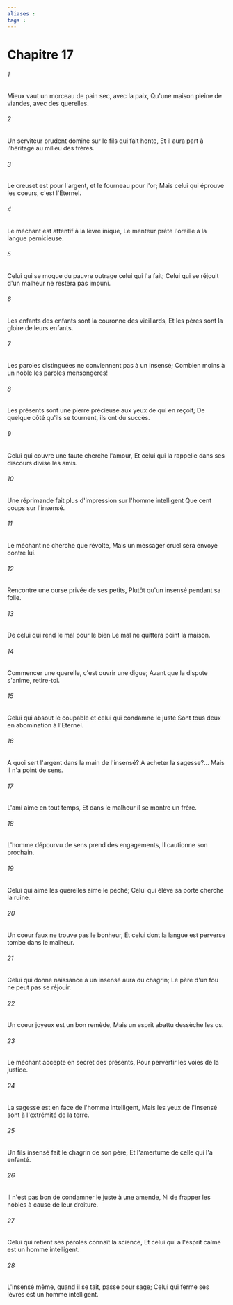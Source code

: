```yaml
---
aliases : 
tags : 
---
```


# Chapitre 17

###### 1
Mieux vaut un morceau de pain sec, avec la paix, Qu'une maison pleine de viandes, avec des querelles.
###### 2
Un serviteur prudent domine sur le fils qui fait honte, Et il aura part à l'héritage au milieu des frères.
###### 3
Le creuset est pour l'argent, et le fourneau pour l'or; Mais celui qui éprouve les coeurs, c'est l'Eternel.
###### 4
Le méchant est attentif à la lèvre inique, Le menteur prête l'oreille à la langue pernicieuse.
###### 5
Celui qui se moque du pauvre outrage celui qui l'a fait; Celui qui se réjouit d'un malheur ne restera pas impuni.
###### 6
Les enfants des enfants sont la couronne des vieillards, Et les pères sont la gloire de leurs enfants.
###### 7
Les paroles distinguées ne conviennent pas à un insensé; Combien moins à un noble les paroles mensongères!
###### 8
Les présents sont une pierre précieuse aux yeux de qui en reçoit; De quelque côté qu'ils se tournent, ils ont du succès.
###### 9
Celui qui couvre une faute cherche l'amour, Et celui qui la rappelle dans ses discours divise les amis.
###### 10
Une réprimande fait plus d'impression sur l'homme intelligent Que cent coups sur l'insensé.
###### 11
Le méchant ne cherche que révolte, Mais un messager cruel sera envoyé contre lui.
###### 12
Rencontre une ourse privée de ses petits, Plutôt qu'un insensé pendant sa folie.
###### 13
De celui qui rend le mal pour le bien Le mal ne quittera point la maison.
###### 14
Commencer une querelle, c'est ouvrir une digue; Avant que la dispute s'anime, retire-toi.
###### 15
Celui qui absout le coupable et celui qui condamne le juste Sont tous deux en abomination à l'Eternel.
###### 16
A quoi sert l'argent dans la main de l'insensé? A acheter la sagesse?... Mais il n'a point de sens.
###### 17
L'ami aime en tout temps, Et dans le malheur il se montre un frère.
###### 18
L'homme dépourvu de sens prend des engagements, Il cautionne son prochain.
###### 19
Celui qui aime les querelles aime le péché; Celui qui élève sa porte cherche la ruine.
###### 20
Un coeur faux ne trouve pas le bonheur, Et celui dont la langue est perverse tombe dans le malheur.
###### 21
Celui qui donne naissance à un insensé aura du chagrin; Le père d'un fou ne peut pas se réjouir.
###### 22
Un coeur joyeux est un bon remède, Mais un esprit abattu dessèche les os.
###### 23
Le méchant accepte en secret des présents, Pour pervertir les voies de la justice.
###### 24
La sagesse est en face de l'homme intelligent, Mais les yeux de l'insensé sont à l'extrémité de la terre.
###### 25
Un fils insensé fait le chagrin de son père, Et l'amertume de celle qui l'a enfanté.
###### 26
Il n'est pas bon de condamner le juste à une amende, Ni de frapper les nobles à cause de leur droiture.
###### 27
Celui qui retient ses paroles connaît la science, Et celui qui a l'esprit calme est un homme intelligent.
###### 28
L'insensé même, quand il se tait, passe pour sage; Celui qui ferme ses lèvres est un homme intelligent.
